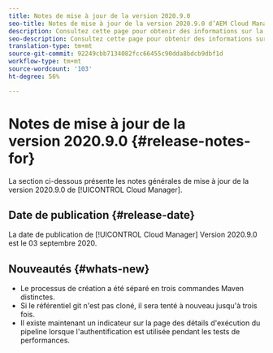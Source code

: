 ```yaml
---
title: Notes de mise à jour de la version 2020.9.0
seo-title: Notes de mise à jour de la version 2020.9.0 d’AEM Cloud Manager
description: Consultez cette page pour obtenir des informations sur la version 2020.9.0 de Cloud Manager
seo-description: Consultez cette page pour obtenir des informations sur la version 2020.9.0 d’AEM Cloud Manager
translation-type: tm+mt
source-git-commit: 92249cbb7134082fcc66455c90dda8bdcb9dbf1d
workflow-type: tm+mt
source-wordcount: '103'
ht-degree: 56%

---
```


# Notes de mise à jour de la version 2020.9.0 {#release-notes-for}

La section ci-dessous présente les notes générales de mise à jour de la version 2020.9.0 de [!UICONTROL Cloud Manager].

## Date de publication {#release-date}

La date de publication de [!UICONTROL Cloud Manager] Version 2020.9.0 est le 03 septembre 2020.

## Nouveautés {#whats-new}

* Le processus de création a été séparé en trois commandes Maven distinctes.
* Si le référentiel git n&#39;est pas cloné, il sera tenté à nouveau jusqu&#39;à trois fois.
* Il existe maintenant un indicateur sur la page des détails d&#39;exécution du pipeline lorsque l&#39;authentification est utilisée pendant les tests de performances.


